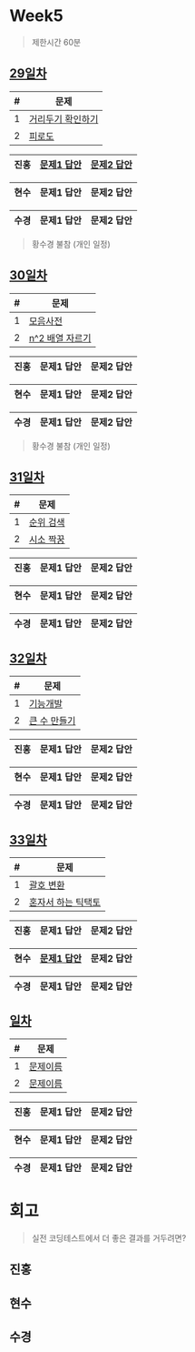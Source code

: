 # Week5

> 제한시간 60분

## [29일차](Day29)

| #   | 문제                 |
| --- | -------------------- |
| 1   | [거리두기 확인하기](https://school.programmers.co.kr/learn/courses/30/lessons/81302) |
| 2   | [피로도](https://school.programmers.co.kr/learn/courses/30/lessons/87946) |

| **진홍** | [문제1 답안](Day29/kjh1.kt) | [문제2 답안](Day29/kjh2.kt) |
| ------ | ---------- | ---------- |

| **현수** | 문제1 답안 | 문제2 답안 |
| ------ | ---------- | ---------- |

| **수경** | 문제1 답안 | 문제2 답안 |
| ------ | ---------- | ---------- |

<!-- 불참 시 작성 -->

> 황수경 불참 (개인 일정)

## [30일차](Day30)

| #   | 문제                 |
| --- | -------------------- |
| 1   | [모음사전](https://school.programmers.co.kr/learn/courses/30/lessons/84512) |
| 2   | [n^2 배열 자르기](https://school.programmers.co.kr/learn/courses/30/lessons/87390) |

| **진홍** | 문제1 답안 | 문제2 답안 |
| ------ | ---------- | ---------- |

| **현수** | 문제1 답안 | 문제2 답안 |
| ------ | ---------- | ---------- |

| **수경** | 문제1 답안 | 문제2 답안 |
| ------ | ---------- | ---------- |

<!-- 불참 시 작성 -->

> 황수경 불참 (개인 일정)

## [31일차](Day31)

| #   | 문제                 |
| --- | -------------------- |
| 1   | [순위 검색](https://school.programmers.co.kr/learn/courses/30/lessons/72412) |
| 2   | [시소 짝꿍](https://school.programmers.co.kr/learn/courses/30/lessons/152996) |

| **진홍** | 문제1 답안 | 문제2 답안 |
| ------ | ---------- | ---------- |

| **현수** | 문제1 답안 | 문제2 답안 |
| ------ | ---------- | ---------- |

| **수경** | 문제1 답안 | 문제2 답안 |
| ------ | ---------- | ---------- |

<!-- 불참 시 작성 -->
<!--
> 홍길동 불참 (컨디션 난조)
-->

## [32일차](Day32)

| #   | 문제                 |
| --- | -------------------- |
| 1   | [기능개발](https://school.programmers.co.kr/learn/courses/30/lessons/42586) |
| 2   | [큰 수 만들기](https://school.programmers.co.kr/learn/courses/30/lessons/42883) |

| **진홍** | 문제1 답안 | 문제2 답안 |
| ------ | ---------- | ---------- |

| **현수** | 문제1 답안 | 문제2 답안 |
| ------ | ---------- | ---------- |

| **수경** | 문제1 답안 | 문제2 답안 |
| ------ | ---------- | ---------- |

<!-- 불참 시 작성 -->
<!--
> 홍길동 불참 (컨디션 난조)
-->

## [33일차](Day33)

| #   | 문제                 |
| --- | -------------------- |
| 1   | [괄호 변환](https://school.programmers.co.kr/learn/courses/30/lessons/60058) |
| 2   | [혼자서 하는 틱택토](https://school.programmers.co.kr/learn/courses/30/lessons/160585) |

| **진홍** | 문제1 답안 | 문제2 답안 |
| ------ | ---------- | ---------- |

| **현수** | [문제1 답안](Day33/hhs/1.java) | 문제2 답안 |
| ------ | ---------- | ---------- |

| **수경** | 문제1 답안 | 문제2 답안 |
| ------ | ---------- | ---------- |

<!-- 불참 시 작성 -->
<!--
> 홍길동 불참 (컨디션 난조)
-->

## [일차](Day)

| #   | 문제                 |
| --- | -------------------- |
| 1   | [문제이름](문제링크) |
| 2   | [문제이름](문제링크) |

| **진홍** | 문제1 답안 | 문제2 답안 |
| ------ | ---------- | ---------- |

| **현수** | 문제1 답안 | 문제2 답안 |
| ------ | ---------- | ---------- |

| **수경** | 문제1 답안 | 문제2 답안 |
| ------ | ---------- | ---------- |

<!-- 불참 시 작성 -->
<!--
> 홍길동 불참 (컨디션 난조)
-->


# 회고

> 실전 코딩테스트에서 더 좋은 결과를 거두려면?

## 진홍

## 현수

## 수경
